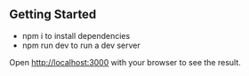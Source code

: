 ## Getting Started

* npm i to install dependencies
* npm run dev to run a dev server

Open [http://localhost:3000](http://localhost:3000) with your browser to see the result.
